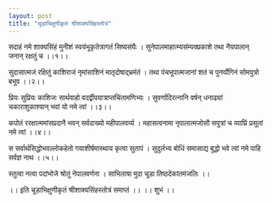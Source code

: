 ```yaml
---
layout: post
title: "चूडाभिक्षुणीकृतं श्रीशाक्यसिंहस्तोत्रं"
---
```


सदाहं नमे शाक्यसिंहं मुनीशं
स्वयंभूकृतेत्रागतं सिष्यसंघैः ।
सुनेपालमाहात्म्यसंम्यक्प्रकाशे
तथा नैयपालान् जनान् रक्षतुं च ।।१।।

सुदासात्मजं रक्षितुं काशिराजं
नृमांसाशिनं मातृदोषाद्भ्रमंतं ।
तथा पंचभूपात्मजानां शतं च
पुनर्योगिनं सोमपुत्रो बभूव ।।२।।

प्रियः सुप्रियः काशिजः सार्थवाहो
वदर्द्वीपयात्राप्तचिंतामणिभ्यः ।
सुवर्णादिरत्नानि वर्षन् धनाढ्यां
चकाराशुकाश्यान् भवां यो नमे त्वां ।।३।।

कपोतं ररक्षात्ममांसप्रदानै
भवन् सर्वदाख्यो महीपालवर्य्य ।
महासत्वनामा नृपालात्मजोसौ
सपुत्रां च व्याघ्रिं प्रसूतां नमे त्वां ।।४।।

स सर्वार्थसिद्धोभवल्लोकहेतो
गयाशीर्षमास्थाय कृत्वा सुतापं ।
सुदुर्लभ्य बोधिं समासाद्य बुद्धो
भवे त्वां नमे पाहि सर्वज्ञ नाथ ।।५।।

स्तुत्वा नत्वा पदांभोजे
श्रोतुं नेपालवर्णना ।
साभिलाषा मुदा चूडा
तिष्ठदेकांतमंजलिः ।।

।। इति चूडाभिक्षुणीकृतं श्रीशाक्यसिंहस्तोत्रं समाप्तं ।। ।। शुभं ।।